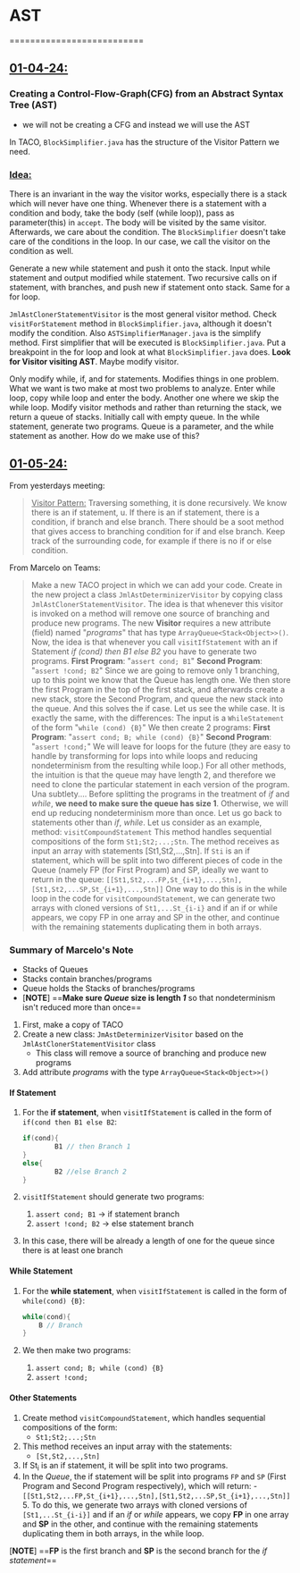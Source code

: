 # AST

==========================

## <u>01-04-24:</u>

### Creating a Control-Flow-Graph(CFG) from an Abstract Syntax Tree (AST)

- we will not be creating a CFG and instead we will use the AST

In TACO, `BlockSimplifier.java` has the structure of the Visitor Pattern we need.

### <u>Idea:</u>

There is an invariant in the way the visitor works, especially there is a stack which will never have one thing. Whenever there is a statement with a condition and body, take the body (self (while loop)), pass as parameter(this) in `accept`. The body will be visited by the same visitor. Afterwards, we care about the condition. The `BlockSimplifier` doesn't take care of the conditions in the loop. In our case, we call the visitor on the condition as well.

Generate a new while statement and push it onto the stack. Input while statement and output modified while statement. Two recursive calls on if statement, with branches, and push new if statement onto stack. Same for a for loop.

`JmlAstClonerStatementVisitor` is the most general visitor method. Check `visitForStatement` method in `BlockSimplifier.java`, although it doesn't modify the condition. Also `ASTSimplifierManager.java` is the simplify method. First simplifier that will be executed is `BlockSimplifier.java`. Put a breakpoint in the for loop and look at what `BlockSimplifier.java` does. **Look for Visitor visiting AST**. Maybe modify visitor.

Only modify while, if, and for statements. Modifies things in one problem. What we want is two make at most two problems to analyze. Enter while loop, copy while loop and enter the body. Another one where we skip the while loop. Modify visitor methods and rather than returning the stack, we return a queue of stacks. Initially call with empty queue. In the while statement, generate two programs. Queue is a parameter, and the while statement as another. How do we make use of this?

## <u>01-05-24:</u>

From yesterdays meeting:

><u>Visitor Pattern:</u>
Traversing something, it is done recursively. We know there is an if statement, u. If there is an if statement, there is a condition, if branch and else branch. There should be a soot method that gives access to branching condition for if and else branch. Keep track of the surrounding code, for example if there is no if or else condition.

From Marcelo on Teams:

>Make a new TACO project in which we can add your code. Create in the new project a class `JmlAstDeterminizerVisitor` by copying class `JmlAstClonerStatementVisitor`. The idea is that whenever this visitor is invoked on a method will remove one source of branching and produce new programs. The new **Visitor** requires a new attribute (field) named "*programs*" that has type `ArrayQueue<Stack<Object>>()`. Now, the idea is that whenever you call `visitIfStatement` with an if Statement *if (cond) then B1 else B2* you have to generate two programs.
**First Program**: "`assert cond; B1`"
**Second Program**: "`assert !cond; B2`"
Since we are going to remove only 1 branching, up to this point we know that the Queue has length one. We then store the first Program in the top of the first stack, and afterwards create a new stack, store the Second Program, and queue the new stack into the queue. And this solves the if case. Let us see the while case. It is exactly the same, with the differences:
The input is a `WhileStatement` of the form "`while (cond) {B}`"
We then create 2 programs:
**First Program**: "`assert cond; B; while (cond) {B}`"
**Second Program**: "`assert !cond;`"
We will leave for loops for the future (they are easy to handle by transforming for lops into while loops and reducing nondeterminism from the resulting while loop.)
For all other methods, the intuition is that the queue may have length 2, and therefore we need to clone the particular statement in each version of the program.
Una subtlety.... Before splitting the programs in the treatment of *if* and *while*, **we need to make sure the queue has size 1**. Otherwise, we will end up reducing nondeterminism more than once. Let us go back to statements other than *if*, *while*. Let us consider as an example, method:
`visitCompoundStatement`
This method handles sequential compositions of the form `St1;St2;...;Stn`. The method receives as input an array with statements [St1,St2,...,Stn]. If `Sti` is an if statement, which will be split into two different pieces of code in the Queue (namely FP (for First Program) and SP, ideally we want to return in the queue:
`[[St1,St2,...FP,St_{i+1},...,Stn],[St1,St2,...SP,St_{i+1},...,Stn]]`
One way to do this is in the while loop in the code for `visitCompoundStatement`, we can generate two arrays with cloned versions of `St1,...St_{i-i}` and if an if or while appears, we copy FP in one  array and SP in the other, and continue with the remaining statements duplicating them in both arrays.

### Summary of Marcelo's Note

- Stacks of Queues
- Stacks contain branches/programs
- Queue holds the Stacks of branches/programs
- [**NOTE**] ==**Make sure *Queue* size is length *1*** so that nondeterminism isn't reduced more than once==

1. First, make a copy of TACO
2. Create a new class: `JmAstDeterminizerVisitor` based on the `JmlAstClonerStatementVisitor` class
   - This class will remove a source of branching and produce new programs
3. Add attribute *programs* with the type `ArrayQueue<Stack<Object>>()`

#### If Statement

   1. For the **if statement**, when `visitIfStatement` is called in the form of `if(cond then B1 else B2`:  

        ``` Java
        if(cond){
                B1 // then Branch 1
        }
        else{
                B2 //else Branch 2
        }
        ```

   2. `visitIfStatement` should generate two programs:
      1. `assert cond; B1` -> if statement branch
      2. `assert !cond; B2` -> else statement branch

   3. In this case, there will be already a length of one for the queue since there is at least one branch

#### While Statement

   1. For the **while statement**, when `visitIfStatement` is called in the form of `while(cond) {B}`:

        ``` Java
        while(cond){
            B // Branch
        }
        ```

   2. We then make two programs:
      1. `assert cond; B; while (cond) {B}`
      2. `assert !cond;`

#### Other Statements

   1. Create method `visitCompoundStatement`, which handles sequential compositions of the form:
       - `St1;St2;...;Stn`
   2. This method receives an input array with the statements:
       - `[St,St2,...,Stn]`
   3. If St<sub>i</sub> is an if statement, it will be split into two programs.
   4. In the *Queue*, the if statement will be split into programs `FP` and `SP` (First Program and Second Program respectively), which will return:
    - `[[St1,St2,...FP,St_{i+1},...,Stn],[St1,St2,...SP,St_{i+1},...,Stn]]`
    5. To do this, we generate two arrays with cloned versions of `[St1,...St_{i-i}]` and if an *if* or *while* appears, we copy **FP** in one array and **SP** in the other, and continue with the remaining statements duplicating them in both arrays, in the while loop.

[**NOTE**] ==**FP** is the first branch and **SP** is the second branch for the *if statement*==
